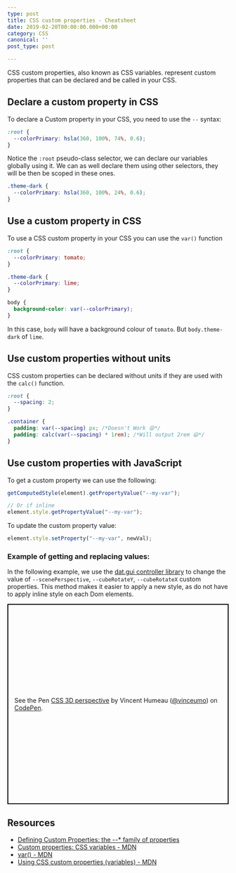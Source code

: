 ```yaml
---
type: post
title: CSS custom properties - Cheatsheet
date: 2019-02-20T00:00:00.000+00:00
category: CSS
canonical: ''
post_type: post

---
```

CSS custom properties, also known as CSS variables. represent custom properties that can be declared and be called in your CSS.

## Declare a custom property in CSS

To declare a Custom property in your CSS, you need to use the `--` syntax:

```css
:root {
  --colorPrimary: hsla(360, 100%, 74%, 0.6);
}
```

Notice the `:root` pseudo-class selector, we can declare our variables globally using it. We can as well declare them using other selectors, they will be then be scoped in these ones.

```css
.theme-dark {
  --colorPrimary: hsla(360, 100%, 24%, 0.6);
}
```

## Use a custom property in CSS

To use a CSS custom property in your CSS you can use the `var()` function

```css
:root {
  --colorPrimary: tomato;
}

.theme-dark {
  --colorPrimary: lime;
}

body {
  background-color: var(--colorPrimary);
}
```

In this case, `body` will have a background colour of `tomato`. But `body.theme-dark` of `lime`.

## Use custom properties without units

CSS custom properties can be declared without units if they are used with the `calc()` function.

```css
:root {
  --spacing: 2;
}

.container {
  padding: var(--spacing) px; /*Doesn't Work 😫*/
  padding: calc(var(--spacing) * 1rem); /*Will output 2rem 😃*/
}
```

## Use custom properties with JavaScript

To get a custom property we can use the following:

```js
getComputedStyle(element).getPropertyValue("--my-var");

// Or if inline
element.style.getPropertyValue("--my-var");
```

To update the custom property value:

```js
element.style.setProperty("--my-var", newVal);
```

### Example of getting and replacing values:

In the following example, we use the [dat.gui controller library](https://workshop.chromeexperiments.com/examples/gui/) to change the value of `--scenePerspective`, `--cubeRotateY`, `--cubeRotateX` custom properties. This method makes it easier to apply a new style, as do not have to apply inline style on each Dom elements.

<p class="codepen" data-height="456" data-theme-id="dark" data-default-tab="js,result" data-user="vinceumo" data-slug-hash="jdJLge" style="height: 456px; box-sizing: border-box; display: flex; align-items: center; justify-content: center; border: 2px solid black; margin: 1em 0; padding: 1em;" data-pen-title="CSS 3D perspective">
<span>See the Pen <a href="https://codepen.io/vinceumo/pen/jdJLge/">
CSS 3D perspective</a> by Vincent Humeau (<a href="https://codepen.io/vinceumo">@vinceumo</a>)
on <a href="https://codepen.io">CodePen</a>.</span>
</p>
<script async src="https://static.codepen.io/assets/embed/ei.js"></script>

## Resources

- [Defining Custom Properties: the --\* family of properties](https://drafts.csswg.org/css-variables/#defining-variables)
- [Custom properties: CSS variables - MDN](https://developer.mozilla.org/en-US/docs/Web/CSS/--*)
- [var() - MDN](https://developer.mozilla.org/en-US/docs/Web/CSS/var)
- [Using CSS custom properties (variables) - MDN](https://developer.mozilla.org/en-US/docs/Web/CSS/Using_CSS_variables)